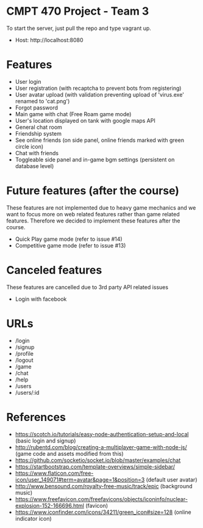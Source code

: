 # CMPT 470 Project - Team 3

To start the server, just pull the repo and type vagrant up.
- Host: http://localhost:8080

# Features
- User login
- User registration (with recaptcha to prevent bots from registering)
- User avatar upload (with validation preventing upload of 'virus.exe' renamed to 'cat.png')
- Forgot password
- Main game with chat (Free Roam game mode)
- User's location displayed on tank with google maps API
- General chat room
- Friendship system
- See online friends (on side panel, online friends marked with green circle icon)
- Chat with friends
- Toggleable side panel and in-game bgm settings (persistent on database level)

# Future features (after the course)
These features are not implemented due to heavy game mechanics and we want to
focus more on web related features rather than game related features. Therefore
we decided to implement these features after the course.
- Quick Play game mode (refer to issue #14)
- Competitive game mode (refer to issue #13)

# Canceled features
These features are cancelled due to 3rd party API related issues
- Login with facebook

# URLs 
- /login
- /signup
- /profile
- /logout
- /game
- /chat
- /help
- /users
- /users/:id

# References
- https://scotch.io/tutorials/easy-node-authentication-setup-and-local (basic login and signup)
- http://rubentd.com/blog/creating-a-multiplayer-game-with-node-js/ (game code and assets modified from this)
- https://github.com/socketio/socket.io/blob/master/examples/chat
- https://startbootstrap.com/template-overviews/simple-sidebar/
- https://www.flaticon.com/free-icon/user_149071#term=avatar&page=1&position=3 (default user avatar)
- http://www.bensound.com/royalty-free-music/track/epic (background music)
- https://www.freefavicon.com/freefavicons/objects/iconinfo/nuclear-explosion-152-166696.html (favicon)
- https://www.iconfinder.com/icons/34211/green_icon#size=128 (online indicator icon)